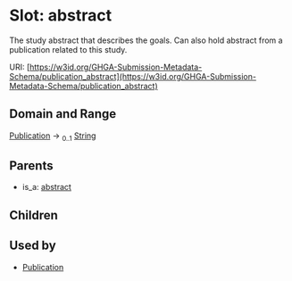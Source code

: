 
# Slot: abstract


The study abstract that describes the goals. Can also hold abstract from a publication related to this study.

URI: [https://w3id.org/GHGA-Submission-Metadata-Schema/publication_abstract](https://w3id.org/GHGA-Submission-Metadata-Schema/publication_abstract)


## Domain and Range

[Publication](Publication.md) &#8594;  <sub>0..1</sub> [String](types/String.md)

## Parents

 *  is_a: [abstract](abstract.md)

## Children


## Used by

 * [Publication](Publication.md)
